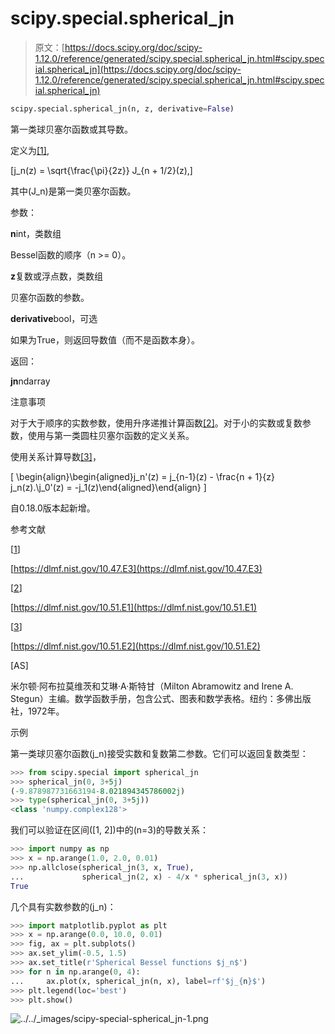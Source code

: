 # scipy.special.spherical_jn

> 原文：[https://docs.scipy.org/doc/scipy-1.12.0/reference/generated/scipy.special.spherical_jn.html#scipy.special.spherical_jn](https://docs.scipy.org/doc/scipy-1.12.0/reference/generated/scipy.special.spherical_jn.html#scipy.special.spherical_jn)

```py
scipy.special.spherical_jn(n, z, derivative=False)
```

第一类球贝塞尔函数或其导数。

定义为[[1]](#r1a410864550e-1),

\[j_n(z) = \sqrt{\frac{\pi}{2z}} J_{n + 1/2}(z),\]

其中\(J_n\)是第一类贝塞尔函数。

参数：

**n**int，类数组

Bessel函数的顺序（n >= 0）。

**z**复数或浮点数，类数组

贝塞尔函数的参数。

**derivative**bool，可选

如果为True，则返回导数值（而不是函数本身）。

返回：

**jn**ndarray

注意事项

对于大于顺序的实数参数，使用升序递推计算函数[[2]](#r1a410864550e-2)。对于小的实数或复数参数，使用与第一类圆柱贝塞尔函数的定义关系。

使用关系计算导数[[3]](#r1a410864550e-3)，

\[ \begin{align}\begin{aligned}j_n'(z) = j_{n-1}(z) - \frac{n + 1}{z} j_n(z).\\j_0'(z) = -j_1(z)\end{aligned}\end{align} \]

自0.18.0版本起新增。

参考文献

[[1](#id1)]

[https://dlmf.nist.gov/10.47.E3](https://dlmf.nist.gov/10.47.E3)

[[2](#id2)]

[https://dlmf.nist.gov/10.51.E1](https://dlmf.nist.gov/10.51.E1)

[[3](#id3)]

[https://dlmf.nist.gov/10.51.E2](https://dlmf.nist.gov/10.51.E2)

[AS]

米尔顿·阿布拉莫维茨和艾琳·A·斯特甘（Milton Abramowitz and Irene A. Stegun）主编。数学函数手册，包含公式、图表和数学表格。纽约：多佛出版社，1972年。

示例

第一类球贝塞尔函数\(j_n\)接受实数和复数第二参数。它们可以返回复数类型：

```py
>>> from scipy.special import spherical_jn
>>> spherical_jn(0, 3+5j)
(-9.878987731663194-8.021894345786002j)
>>> type(spherical_jn(0, 3+5j))
<class 'numpy.complex128'> 
```

我们可以验证在区间\([1, 2]\)中的\(n=3\)的导数关系：

```py
>>> import numpy as np
>>> x = np.arange(1.0, 2.0, 0.01)
>>> np.allclose(spherical_jn(3, x, True),
...             spherical_jn(2, x) - 4/x * spherical_jn(3, x))
True 
```

几个具有实数参数的\(j_n\)：

```py
>>> import matplotlib.pyplot as plt
>>> x = np.arange(0.0, 10.0, 0.01)
>>> fig, ax = plt.subplots()
>>> ax.set_ylim(-0.5, 1.5)
>>> ax.set_title(r'Spherical Bessel functions $j_n$')
>>> for n in np.arange(0, 4):
...     ax.plot(x, spherical_jn(n, x), label=rf'$j_{n}$')
>>> plt.legend(loc='best')
>>> plt.show() 
```

![../../_images/scipy-special-spherical_jn-1.png](../Images/1e56b826b833ed2ca92047ab8b9f5f47.png)
